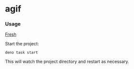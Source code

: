 agif
========

### Usage

[Fresh](https://fresh.deno.dev/)

Start the project:

```
deno task start
```

This will watch the project directory and restart as necessary.
